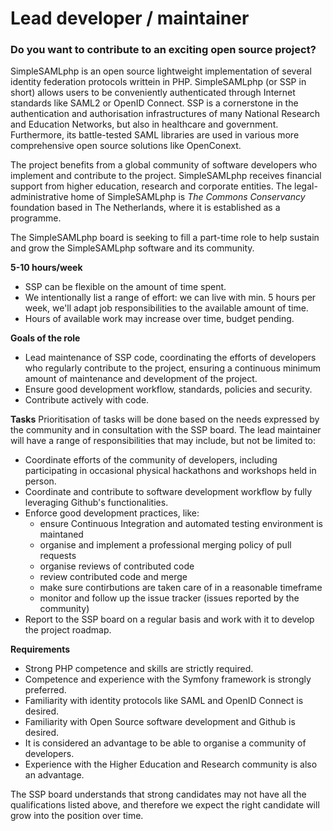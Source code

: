 # Lead developer / maintainer

### Do you want to contribute to an exciting open source project?

SimpleSAMLphp is an open source lightweight implementation of several identity federation protocols writtein in PHP.
SimpleSAMLphp (or SSP in short) allows users to be conveniently authenticated through Internet standards like SAML2 or
OpenID Connect. SSP is a cornerstone in the authentication and authorisation infrastructures of many National Research
and Education Networks, but also in healthcare and government. Furthermore, its battle-tested SAML libraries are used
in various more comprehensive open source solutions like OpenConext.

The project benefits from a global community of software developers who implement and contribute to the project.
SimpleSAMLphp receives financial support from higher education, research and corporate entities. The
legal-administrative home of SimpleSAMLphp is _The Commons Conservancy_ foundation based in The Netherlands, where it is
established as a programme.

The SimpleSAMLphp board is seeking to fill a part-time role to help sustain and grow the SimpleSAMLphp software and its
community.

**5-10 hours/week**
* SSP can be flexible on the amount of time spent.
* We intentionally list a range of effort: we can live with min. 5 hours per week, we'll adapt job responsibilities to 
  the available amount of time.
* Hours of available work may increase over time, budget pending.

**Goals of the role**
* Lead maintenance of SSP code, coordinating the efforts of developers who regularly contribute to the project, ensuring
  a continuous minimum amount of maintenance and development of the project.
* Ensure good development workflow, standards, policies and security.
* Contribute actively with code.

**Tasks**
Prioritisation of tasks will be done based on the needs expressed by the community and in consultation with the SSP
board. The lead maintainer will have a range of responsibilities that may include, but not be limited to:

* Coordinate efforts of the community of developers, including participating in occasional physical hackathons and
  workshops held in person.
* Coordinate and contribute to software development workflow by fully leveraging Github's functionalities.
* Enforce good development practices, like:
  * ensure Continuous Integration and automated testing environment is maintaned
  * organise and implement a professional merging policy of pull requests
  * organise reviews of contributed code
  * review contributed code and merge
  * make sure contirbutions are taken care of in a reasonable timeframe
  * monitor and follow up the issue tracker (issues reported by the community)
* Report to the SSP board on a regular basis and work with it to develop the project roadmap.

**Requirements**
* Strong PHP competence and skills are strictly required.
* Competence and experience with the Symfony framework is strongly preferred.
* Familiarity with identity protocols like SAML and OpenID Connect is desired.
* Familiarity with Open Source software development and Github is desired.
* It is considered an advantage to be able to organise a community of developers.
* Experience with the Higher Education and Research community is also an advantage.

The SSP board understands that strong candidates may not have all the qualifications listed above, and therefore we
expect the right candidate will grow into the position over time.